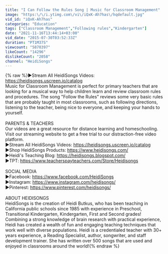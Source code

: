 ```yaml
---
title: "I Can Follow the Rules Song | Music for Classroom Management"
image: "https:\/\/i.ytimg.com\/vi\/iQxK-Ah7has\/hqdefault.jpg"
vid_id: "iQxK-Ah7has"
categories: "Education"
tags: ["Classroom Management","Following rules","Kindergarten"]
date: "2021-11-16T13:44:14+03:00"
vid_date: "2015-07-30T03:52:33Z"
duration: "PT1M37S"
viewcount: "5870397"
likeCount: "14296"
dislikeCount: "2058"
channel: "HeidiSongs"
---
```

{% raw %}►Stream All HeidiSongs Videos: <a rel="nofollow" target="blank" href="https://heidisongs.uscreen.io/catalog">https://heidisongs.uscreen.io/catalog</a><br />Music for Classroom Management is perfect for primary teachers that are looking for a musical way to help children learn and review classroom rules and procedures. The song &quot;Follow the Rules&quot; reviews some very basic rules that are probably taught in most classrooms, such as following directions, listening to the teacher, being nice to everyone, and keeping your hands to yourself.<br /><br />PARENTS &amp; TEACHERS<br />Our videos are a great resource for distance learning and homeschooling. Visit our streaming website to get a free trial to our distraction-free video platform.<br />►Stream All HeidiSongs Videos: <a rel="nofollow" target="blank" href="https://heidisongs.uscreen.io/catalog">https://heidisongs.uscreen.io/catalog</a><br />►Shop HeidiSongs Products: <a rel="nofollow" target="blank" href="https://www.heidisongs.com/">https://www.heidisongs.com/</a><br />►Heidi's Teaching Blog: <a rel="nofollow" target="blank" href="https://heidisongs.blogspot.com/">https://heidisongs.blogspot.com/</a><br />►TPT: <a rel="nofollow" target="blank" href="https://www.teacherspayteachers.com/Store/Heidisongs">https://www.teacherspayteachers.com/Store/Heidisongs</a><br /><br />SOCIAL MEDIA<br />►Facebook: <a rel="nofollow" target="blank" href="https://www.facebook.com/HeidiSongs">https://www.facebook.com/HeidiSongs</a><br />►Instagram: <a rel="nofollow" target="blank" href="https://www.instagram.com/heidisongs/">https://www.instagram.com/heidisongs/</a><br />►Pinterest: <a rel="nofollow" target="blank" href="https://www.pinterest.com/heidisongs/">https://www.pinterest.com/heidisongs/</a><br /><br />ABOUT HEIDISONGS<br />HeidiSongs is the creation of Heidi Butkus, who has been teaching in California public schools since 1985 with experience in Preschool, Transitional Kindergarten, Kindergarten, First and Second grades!  Combining a strong knowledge of brain research with practical experience, Heidi has created a wealth of fun and engaging teaching techniques that work well with diverse populations.  Heidi is a credentialed teacher with 30+ years experience, a Reading Specialist, author, songwriter, and staff development trainer. She has written over 500 songs that are used and enjoyed in classrooms around the world!{% endraw %}
